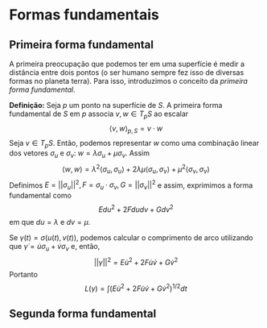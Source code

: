 # Formas fundamentais 

## Primeira forma fundamental 

A primeira preocupação que podemos ter em uma superfície é medir a distância
entre dois pontos (o ser humano sempre fez isso de diversas formas no planeta
terra). Para isso, introduzimos o conceito da *primeira forma fundamental*. 

**Definição:** Seja $p$ um ponto na superfície de $S$. A primeira forma
fundamental de $S$ em $p$ associa $v, w \in T_pS$ ao escalar 
$$
\langle v, w \rangle_{p,S} = v \cdot w
$$
Seja $v \in T_pS$. Então, podemos representar $w$ como uma combinação linear
dos vetores $\sigma_u$ e $\sigma_v$: $w = \lambda \sigma_u + \mu \sigma_v$.
Assim
$$
\langle w, w \rangle = \lambda^2\langle \sigma_u, \sigma_u \rangle +
2\lambda\mu\langle \sigma_u, \sigma_v \rangle + \mu^2\langle \sigma_v,
\sigma_v \rangle
$$
Definimos $E = ||\sigma_u||^2, F = \sigma_u \cdot \sigma_v, G =
||\sigma_v||^2$ e assim, exprimimos a forma fundamental como 
$$
Edu^2 + 2Fdudv + Gdv^2
$$
em que $du = \lambda$ e $dv = \mu$. 

Se $\gamma(t) = \sigma(u(t), v(t))$, podemos calcular o comprimento de arco
utilizando que $\dot{\gamma} = \dot{u}\sigma_u + \dot{v}\sigma_v$ e, então, 
$$
||\dot{\gamma}||^2 = E\dot{u}^2 + 2F\dot{u}\dot{v} + G\dot{v}^2
$$
Portanto 
$$
L(\gamma) = \int (E\dot{u}^2 + 2F\dot{u}\dot{v} + G\dot{v}^2)^{1/2} dt
$$

## Segunda forma fundamental